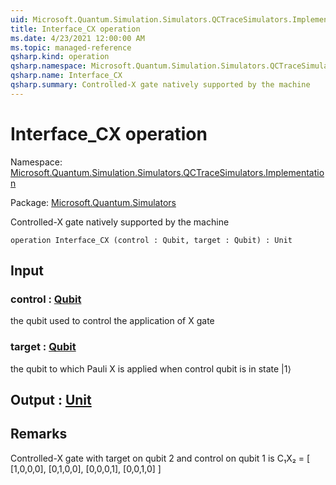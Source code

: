 ```yaml
---
uid: Microsoft.Quantum.Simulation.Simulators.QCTraceSimulators.Implementation.Interface_CX
title: Interface_CX operation
ms.date: 4/23/2021 12:00:00 AM
ms.topic: managed-reference
qsharp.kind: operation
qsharp.namespace: Microsoft.Quantum.Simulation.Simulators.QCTraceSimulators.Implementation
qsharp.name: Interface_CX
qsharp.summary: Controlled-X gate natively supported by the machine
---
```


# Interface_CX operation

Namespace: [Microsoft.Quantum.Simulation.Simulators.QCTraceSimulators.Implementation](xref:Microsoft.Quantum.Simulation.Simulators.QCTraceSimulators.Implementation)

Package: [Microsoft.Quantum.Simulators](https://nuget.org/packages/Microsoft.Quantum.Simulators)


Controlled-X gate natively supported by the machine

```qsharp
operation Interface_CX (control : Qubit, target : Qubit) : Unit
```


## Input

### control : [Qubit](xref:microsoft.quantum.qsharp.valueliterals#qubit-literals)

the qubit used to control the application of X gate


### target : [Qubit](xref:microsoft.quantum.qsharp.valueliterals#qubit-literals)

the qubit to which Pauli X is applied when control qubit is in state |1⟩



## Output : [Unit](xref:microsoft.quantum.qsharp.valueliterals#unit-literal)



## Remarks

Controlled-X gate with target on qubit 2 and control on qubit 1is C₁X₂ = [ [1,0,0,0], [0,1,0,0], [0,0,0,1], [0,0,1,0] ]